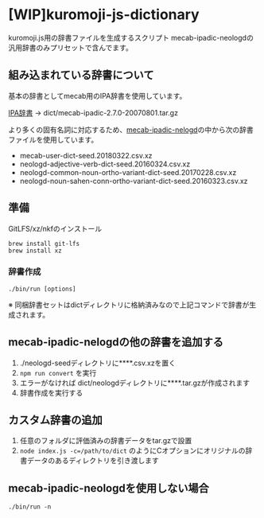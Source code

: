 # [WIP]kuromoji-js-dictionary

kuromoji.js用の辞書ファイルを生成するスクリプト
mecab-ipadic-neologdの汎用辞書のみプリセットで含んでます。

## 組み込まれている辞書について

基本の辞書としてmecab用のIPA辞書を使用しています。

[IPA辞書](http://taku910.github.io/mecab/#download) -> dict/mecab-ipadic-2.7.0-20070801.tar.gz

より多くの固有名詞に対応するため、[mecab-ipadic-nelogd](https://github.com/neologd/mecab-ipadic-neologd)の中から次の辞書ファイルを使用しています。

- mecab-user-dict-seed.20180322.csv.xz
- neologd-adjective-verb-dict-seed.20160324.csv.xz
- neologd-common-noun-ortho-variant-dict-seed.20170228.csv.xz
- neologd-noun-sahen-conn-ortho-variant-dict-seed.20160323.csv.xz

## 準備

GitLFS/xz/nkfのインストール

```
brew install git-lfs
brew install xz
```

### 辞書作成

```
./bin/run [options]
```

※ 同梱辞書セットはdictディレクトリに格納済みなので上記コマンドで辞書が生成されます。

## mecab-ipadic-nelogdの他の辞書を追加する

1. ./neologd-seedディレクトリに****.csv.xzを置く
2. `npm run convert` を実行
3. エラーがなければ dict/neologdディレクトリに****.tar.gzが作成されます
4. 辞書作成を実行する

## カスタム辞書の追加

1. 任意のフォルダに評価済みの辞書データをtar.gzで設置
2. `node index.js -c=/path/to/dict` のようにCオプションにオリジナルの辞書データのあるディレクトリを引き渡します

## mecab-ipadic-neologdを使用しない場合

`./bin/run -n`

